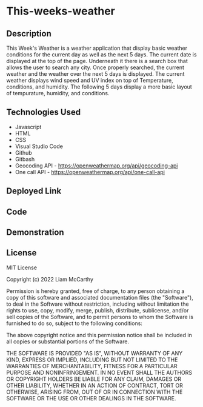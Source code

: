 # This-weeks-weather

## Description
This Week's Weather is a weather application that display basic weather conditions for 
the current day as well as the next 5 days.  The current date is displayed at the top of the page.
Underneath it there is a search box that allows the user to search any city.  Once properly searched,
the current weather and the weather over the next 5 days is displayed.  The current weather displays wind
speed and UV index on top of Temperature, conditions, and humidity.  The following 5 days display a more basic layout of tempurature, humidity, and conditions. 

## Technologies Used
* Javascript
* HTML
* CSS
* Visual Studio Code
* Github
* Gitbash
* Geocoding API - https://openweathermap.org/api/geocoding-api
* One call API - https://openweathermap.org/api/one-call-api


## Deployed Link

## Code

## Demonstration

## License

MIT License

Copyright (c) 2022 Liam McCarthy

Permission is hereby granted, free of charge, to any person obtaining a copy
of this software and associated documentation files (the "Software"), to deal
in the Software without restriction, including without limitation the rights
to use, copy, modify, merge, publish, distribute, sublicense, and/or sell
copies of the Software, and to permit persons to whom the Software is
furnished to do so, subject to the following conditions:

The above copyright notice and this permission notice shall be included in all
copies or substantial portions of the Software.

THE SOFTWARE IS PROVIDED "AS IS", WITHOUT WARRANTY OF ANY KIND, EXPRESS OR
IMPLIED, INCLUDING BUT NOT LIMITED TO THE WARRANTIES OF MERCHANTABILITY,
FITNESS FOR A PARTICULAR PURPOSE AND NONINFRINGEMENT. IN NO EVENT SHALL THE
AUTHORS OR COPYRIGHT HOLDERS BE LIABLE FOR ANY CLAIM, DAMAGES OR OTHER
LIABILITY, WHETHER IN AN ACTION OF CONTRACT, TORT OR OTHERWISE, ARISING FROM,
OUT OF OR IN CONNECTION WITH THE SOFTWARE OR THE USE OR OTHER DEALINGS IN THE
SOFTWARE.

